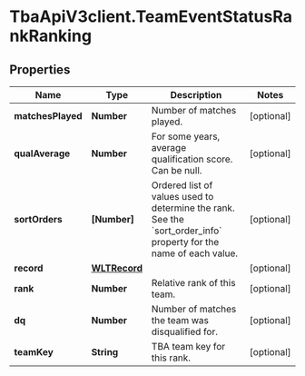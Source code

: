 # TbaApiV3client.TeamEventStatusRankRanking

## Properties
Name | Type | Description | Notes
------------ | ------------- | ------------- | -------------
**matchesPlayed** | **Number** | Number of matches played. | [optional] 
**qualAverage** | **Number** | For some years, average qualification score. Can be null. | [optional] 
**sortOrders** | **[Number]** | Ordered list of values used to determine the rank. See the &#x60;sort_order_info&#x60; property for the name of each value. | [optional] 
**record** | [**WLTRecord**](WLTRecord.md) |  | [optional] 
**rank** | **Number** | Relative rank of this team. | [optional] 
**dq** | **Number** | Number of matches the team was disqualified for. | [optional] 
**teamKey** | **String** | TBA team key for this rank. | [optional] 


